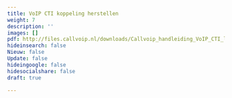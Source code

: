 ```yaml
---
title: VoIP CTI koppeling herstellen
weight: 7
description: ''
images: []
pdf: http://files.callvoip.nl/downloads/Callvoip_handleiding_VoIP_CTI_login.pdf
hideinsearch: false
Nieuw: false
Update: false
hideingoogle: false
hidesocialshare: false
draft: true

---
```

